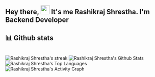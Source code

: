## Hey there, <img src="https://media.giphy.com/media/hvRJCLFzcasrR4ia7z/giphy.gif" width="28"> It's me Rashikraj Shrestha. I'm Backend Developer

## 📊 Github stats

  <br/>
  <img title="🔥 Get streak stats for your profile at git.io/streak-stats" alt="Rashikraj Shrestha's streak" src="https://github-readme-streak-stats.herokuapp.com/?user=rashik-raj&theme=monokai-metallian&hide_border=true" />
<img alt="Rashikraj Shrestha's Github Stats" src="https://github-readme-stats.vercel.app/api/?username=rashik-raj&show_icons=true&count_private=true&theme=react&hide_border=true&bg_color=1F222E&title_color=F85D7F&icon_color=F8D866" />
  <img alt="Rashikraj Shrestha's Top Languages" src="https://github-readme-stats.vercel.app/api/top-langs/?username=rashik-raj&langs_count=8&layout=compact&theme=react&hide_border=true&bg_color=1F222E&title_color=F85D7F&icon_color=F8D866" />
  <br/>

<img alt="Rashikraj Shrestha's Activity Graph" src="https://activity-graph.herokuapp.com/graph?username=rashik-raj&bg_color=1F222E&color=F8D866&line=F85D7F&point=FFFFFF&hide_border=true" />

